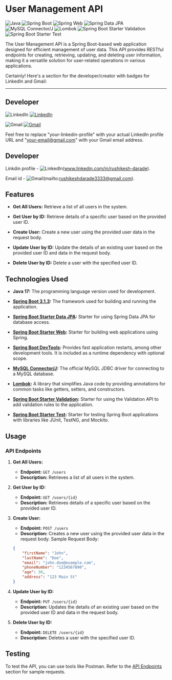 
# User Management API

![Java](https://img.shields.io/badge/Java-17-orange.svg)
![Spring Boot](https://img.shields.io/badge/Spring%20Boot-3.1.3-brightgreen.svg)
![Spring Web](https://img.shields.io/badge/Spring%20Web-3.1.3-brightgreen.svg)
![Spring Data JPA](https://img.shields.io/badge/Spring%20Data%20JPA-3.1.3-brightgreen.svg)
![MySQL Connector/J](https://img.shields.io/badge/MySQL%20Connector%2FJ-8.0.23-blue.svg)
![Lombok](https://img.shields.io/badge/Lombok-1.18.22-yellow.svg)
![Spring Boot Starter Validation](https://img.shields.io/badge/Spring%20Boot%20Starter%20Validation-3.1.3-brightgreen.svg)
![Spring Boot Starter Test](https://img.shields.io/badge/Spring%20Boot%20Starter%20Test-3.1.3-brightgreen.svg)

The User Management API is a Spring Boot-based web application designed for efficient management of user data. This API provides RESTful endpoints for creating, retrieving, updating, and deleting user information, making it a versatile solution for user-related operations in various applications.

Certainly! Here's a section for the developer/creator with badges for LinkedIn and Gmail:

---

## Developer

![LinkedIn](https://img.shields.io/badge/LinkedIn-Connect-blue?style=for-the-badge&logo=linkedin&labelColor=0077B5)
[![LinkedIn](https://img.shields.io/badge/LinkedIn-Connect-blue?style=social&logo=linkedin&labelColor=0077B5)](https://www.linkedin.com/in/your-linkedin-profile)

![Gmail](https://img.shields.io/badge/Gmail-Contact-red?style=for-the-badge&logo=gmail&labelColor=D14836)
[![Gmail](https://img.shields.io/badge/Gmail-Contact-red?style=social&logo=gmail&labelColor=D14836)](mailto:your-email@gmail.com)

Feel free to replace "your-linkedin-profile" with your actual LinkedIn profile URL and "your-email@gmail.com" with your Gmail email address.
## Developer

Linkdin profile - ![LinkedIn](https://img.shields.io/badge/LinkedIn-Connect-blue?style=for-the-badge&logo=linkedin&labelColor=0077B5)(www.linkedin.com/in/rushikesh-darade).

Email id        - ![Gmail](https://img.shields.io/badge/Gmail-Contact-red?style=for-the-badge&logo=gmail&labelColor=D14836)(mailto:rushikeshdarade3333@gmail.com).

## Features

- **Get All Users:**
  Retrieve a list of all users in the system.

- **Get User by ID:**
  Retrieve details of a specific user based on the provided user ID.

- **Create User:**
  Create a new user using the provided user data in the request body.

- **Update User by ID:**
  Update the details of an existing user based on the provided user ID and data in the request body.

- **Delete User by ID:**
  Delete a user with the specified user ID.

## Technologies Used

- **Java 17:**
  The programming language version used for development.

- **[Spring Boot 3.1.3](https://spring.io/projects/spring-boot):**
  The framework used for building and running the application.

- **[Spring Boot Starter Data JPA](https://spring.io/guides/gs/accessing-data-jpa/):**
  Starter for using Spring Data JPA for database access.

- **[Spring Boot Starter Web](https://spring.io/guides/gs/spring-boot/):**
  Starter for building web applications using Spring.

- **[Spring Boot DevTools](https://docs.spring.io/spring-boot/docs/current/reference/html/using.html#using.devtools):**
  Provides fast application restarts, among other development tools. It is included as a runtime dependency with optional scope.

- **[MySQL Connector/J](https://dev.mysql.com/doc/connector-j/en/):**
  The official MySQL JDBC driver for connecting to a MySQL database.

- **[Lombok](https://projectlombok.org/):**
  A library that simplifies Java code by providing annotations for common tasks like getters, setters, and constructors.

- **[Spring Boot Starter Validation](https://docs.spring.io/spring-boot/docs/current/reference/html/howto.html#howto-configure-validation):**
  Starter for using the Validation API to add validation rules to the application.

- **[Spring Boot Starter Test](https://docs.spring.io/spring-boot/docs/current/reference/html/spring-boot-features.html#boot-features-testing):**
  Starter for testing Spring Boot applications with libraries like JUnit, TestNG, and Mockito.

## Usage

### API Endpoints

1. **Get All Users:**
   - **Endpoint:** `GET /users`
   - **Description:** Retrieves a list of all users in the system.

2. **Get User by ID:**
   - **Endpoint:** `GET /users/{id}`
   - **Description:** Retrieves details of a specific user based on the provided user ID.

3. **Create User:**
   - **Endpoint:** `POST /users`
   - **Description:** Creates a new user using the provided user data in the request body.
 Sample Request Body:
   ```json
   {
       "firstName": "John",
       "lastName": "Doe",
       "email": "john.doe@example.com",
       "phoneNumber": "1234567890",
       "age": 30,
       "address": "123 Main St"
   }
   ```

4. **Update User by ID:**
   - **Endpoint:** `PUT /users/{id}`
   - **Description:** Updates the details of an existing user based on the provided user ID and data in the request body.


5. **Delete User by ID:**
   - **Endpoint:** `DELETE /users/{id}`
   - **Description:** Deletes a user with the specified user ID.

## Testing

To test the API, you can use tools like Postman. Refer to the [API Endpoints](#api-endpoints) section for sample requests.

